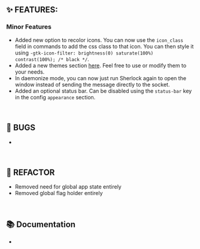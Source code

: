 ## ✨ FEATURES:

### Minor Features
- Added new option to recolor icons. You can now use the `icon_class` field in commands to add the css class to that icon. You can then style it using `-gtk-icon-filter: brightness(0) saturate(100%) contrast(100%); /* black */`.
- Added a new themes section [here](https://github.com/Skxxtz/sherlock/tree/main/themes). Feel free to use or modify them to your needs.
- In daemonize mode, you can now just run Sherlock again to open the window instead of sending the message directly to the socket.
- Added an optional status bar. Can be disabled using the `status-bar` key in the config `appearance` section.

<br>

## 🐞 BUGS

- 

<br>

## 🔧 REFACTOR

- Removed need for global app state entirely
- Removed global flag holder entirely

<br>

## 📚 Documentation

- 

<br>
